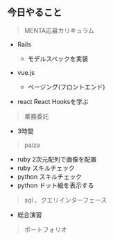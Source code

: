 ## 今日やること

> MENTA応募カリキュラム
- Rails
  - モデルスペックを実装

- vue.js
  - ページング(フロントエンド)
  
- react
React Hooksを学ぶ

> 業務委託
- 3時間


> paiza
- ruby 2次元配列で画像を配置 
- ruby スキルチェック
- python スキルチェック
- python ドット絵を表示する


> sql 、クエリインターフェース
- 総合演習

> ポートフォリオ
